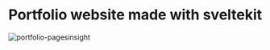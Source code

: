# Portfolio website made with sveltekit
![portfolio-pagesinsight](https://user-images.githubusercontent.com/50514928/202921946-a72b2a2a-d11b-479e-a296-e0b206ea53bd.png)

